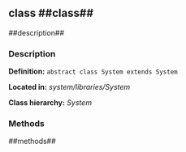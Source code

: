 class ##class## 
----------------

##description## 


### Description ###

**Definition:** `abstract class System extends System`

**Located in:** *system/libraries/System*

**Class hierarchy:** *System*


### Methods ###

##methods## 

